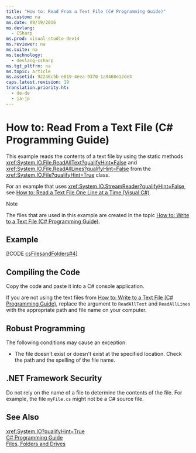 ```yaml
---
title: "How to: Read From a Text File (C# Programming Guide)"
ms.custom: na
ms.date: 09/19/2016
ms.devlang: 
  - CSharp
ms.prod: visual-studio-dev14
ms.reviewer: na
ms.suite: na
ms.technology: 
  - devlang-csharp
ms.tgt_pltfrm: na
ms.topic: article
ms.assetid: 92246c5b-e819-4eea-9370-1a9460e12de3
caps.latest.revision: 19
translation.priority.ht: 
  - de-de
  - ja-jp
---
```

# How to: Read From a Text File (C# Programming Guide)
This example reads the contents of a text file by using the static methods <xref:System.IO.File.ReadAllText?qualifyHint=False> and <xref:System.IO.File.ReadAllLines?qualifyHint=False> from the <xref:System.IO.File?qualifyHint=True> class.  
  
 For an example that uses <xref:System.IO.StreamReader?qualifyHint=False>, see [How to: Read a Text File One Line at a Time (Visual C#)](../Topic/How%20to:%20Read%20a%20Text%20File%20One%20Line%20at%20a%20Time%20\(Visual%20C%23\).md).  
  
> [!NOTE]
>  The files that are used in this example are created in the topic [How to: Write to a Text File (C# Programming Guide)](../Topic/How%20to:%20Write%20to%20a%20Text%20File%20\(C%23%20Programming%20Guide\).md).  
  
## Example  
 [!CODE [csFilesandFolders#4](../CodeSnippet/VS_Snippets_VBCSharp/csFilesAndFolders#4)]  
  
## Compiling the Code  
 Copy the code and paste it into a C# console application.  
  
 If you are not using the text files from [How to: Write to a Text File (C# Programming Guide)](../Topic/How%20to:%20Write%20to%20a%20Text%20File%20\(C%23%20Programming%20Guide\).md), replace the argument to `ReadAllText` and `ReadAllLines` with the appropriate path and file name on your computer.  
  
## Robust Programming  
 The following conditions may cause an exception:  
  
-   The file doesn't exist or doesn't exist at the specified location. Check the path and the spelling of the file name.  
  
## .NET Framework Security  
 Do not rely on the name of a file to determine the contents of the file. For example, the file `myFile.cs` might not be a C# source file.  
  
## See Also  
 <xref:System.IO?qualifyHint=True>   
 [C# Programming Guide](../vs140/C#-Programming-Guide.md)   
 [Files, Folders and Drives](../Topic/File%20System%20and%20the%20Registry%20\(C%23%20Programming%20Guide\).md)
